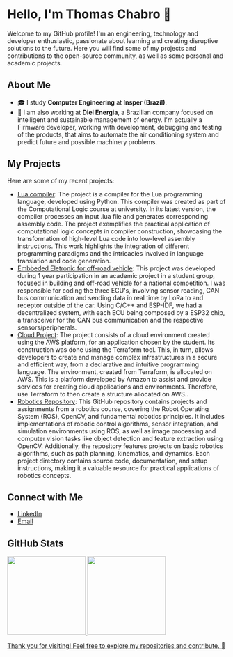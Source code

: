 # Hello, I'm Thomas Chabro 👋

Welcome to my GitHub profile! I'm an engineering, technology and developer enthusiastic, passionate about learning and creating disruptive solutions to the future. Here you will find some of my projects and contributions to the open-source community, as well as some personal and academic projects.

## About Me

- 🎓 I study **Computer Engineering** at **Insper (Brazil)**.
- 🔭 I am also working at **Diel Energia**, a Brazilian company focused on intelligent and sustainable management of energy. I'm actually a Firmware developer, working with development, debugging and testing of the products, that aims to automate the air conditioning system and predict future and possible machinery problems. 

## My Projects

Here are some of my recent projects:

- [Lua compiler](https://github.com/thomaschabro/logcomp-24.1): The project is a compiler for the Lua programming language, developed using Python. This compiler was created as part of the Computational Logic course at university. In its latest version, the compiler processes an input .lua file and generates corresponding assembly code. The project exemplifies the practical application of computational logic concepts in compiler construction, showcasing the transformation of high-level Lua code into low-level assembly instructions. This work highlights the integration of different programming paradigms and the intricacies involved in language translation and code generation.
- [Embbeded Eletronic for off-road vehicle](https://github.com/thomaschabro/FoxBaja-Eletronica-FX4.0): This project was developed during 1 year participation in an academic project in a student group, focused in building and off-road vehicle for a national competition. I was responsible for coding the three ECU's, involving sensor reading, CAN bus communication and sending data in real time by LoRa to and receptor outside of the car. Using C/C++ and ESP-IDF, we had a decentralized system, with each ECU being composed by a ESP32 chip, a transceiver for the CAN bus communication and the respective sensors/peripherals.
- [Cloud Project](https://github.com/thomaschabro/Projeto_Cloud): The project consists of a cloud environment created using the AWS platform, for an application chosen by the student. Its construction was done using the Terraform tool. This, in turn, allows developers to create and manage complex infrastructures in a secure and efficient way, from a declarative and intuitive programming language. The environment, created from Terraform, is allocated on AWS. This is a platform developed by Amazon to assist and provide services for creating cloud applications and environments. Therefore, use Terraform to then create a structure allocated on AWS..
- [Robotics Repository](https://github.com/thomaschabro/robot22.1.git): This GitHub repository contains projects and assignments from a robotics course, covering the Robot Operating System (ROS), OpenCV, and fundamental robotics principles. It includes implementations of robotic control algorithms, sensor integration, and simulation environments using ROS, as well as image processing and computer vision tasks like object detection and feature extraction using OpenCV. Additionally, the repository features projects on basic robotics algorithms, such as path planning, kinematics, and dynamics. Each project directory contains source code, documentation, and setup instructions, making it a valuable resource for practical applications of robotics concepts.

## Connect with Me

- [LinkedIn](https://www.linkedin.com/in/thomas-chabro/)
- [Email](mailto:tcchabro@gmail.com)

## GitHub Stats

<div>
<a href="https://github.com/seu-usuário-aqui">
<img loading="lazy" height="180em" src="https://github-readme-stats.vercel.app/api/top-langs/?username=thomaschabro&layout=compact&langs_count=7&theme=dracula"/>
<img loading="lazy" height="180em" src="https://github-readme-stats.vercel.app/api?username=thomaschabro&show_icons=true&theme=dracula&include_all_commits=true&count_private=true"/>
</div>

Thank you for visiting! Feel free to explore my repositories and contribute. 🚀
